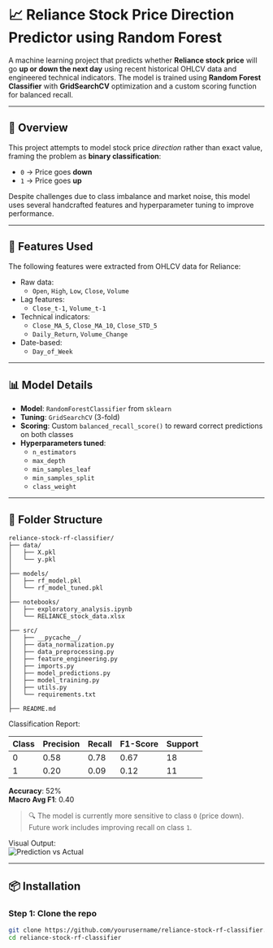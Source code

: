 # 📈 Reliance Stock Price Direction Predictor using Random Forest

A machine learning project that predicts whether **Reliance stock price** will go **up or down the next day** using recent historical OHLCV data and engineered technical indicators. The model is trained using **Random Forest Classifier** with **GridSearchCV** optimization and a custom scoring function for balanced recall.

---

## 🚀 Overview

This project attempts to model stock price *direction* rather than exact value, framing the problem as **binary classification**:

- `0` → Price goes **down**
- `1` → Price goes **up**

Despite challenges due to class imbalance and market noise, this model uses several handcrafted features and hyperparameter tuning to improve performance.

---

## 🔧 Features Used

The following features were extracted from OHLCV data for Reliance:

- Raw data:
  - `Open`, `High`, `Low`, `Close`, `Volume`
- Lag features:
  - `Close_t-1`, `Volume_t-1`
- Technical indicators:
  - `Close_MA_5`, `Close_MA_10`, `Close_STD_5`
  - `Daily_Return`, `Volume_Change`
- Date-based:
  - `Day_of_Week`

---

## 📊 Model Details

- **Model**: `RandomForestClassifier` from `sklearn`
- **Tuning**: `GridSearchCV` (3-fold)
- **Scoring**: Custom `balanced_recall_score()` to reward correct predictions on both classes
- **Hyperparameters tuned**:
  - `n_estimators`
  - `max_depth`
  - `min_samples_leaf`
  - `min_samples_split`
  - `class_weight`

---

## 📁 Folder Structure
```
reliance-stock-rf-classifier/
├── data/
│   ├── X.pkl
│   └── y.pkl
│
├── models/
│   ├── rf_model.pkl
│   └── rf_model_tuned.pkl
│
├── notebooks/
│   ├── exploratory_analysis.ipynb
│   └── RELIANCE_stock_data.xlsx
│
├── src/
│   ├── __pycache__/
│   ├── data_normalization.py
│   ├── data_preprocessing.py
│   ├── feature_engineering.py
│   ├── imports.py
│   ├── model_predictions.py
│   ├── model_training.py
│   ├── utils.py
│   └── requirements.txt
│
├── README.md
```


Classification Report:

| Class | Precision | Recall | F1-Score | Support |
|-------|-----------|--------|----------|---------|
|   0   |   0.58    |  0.78  |   0.67   |   18    |
|   1   |   0.20    |  0.09  |   0.12   |   11    |

**Accuracy**: 52%  
**Macro Avg F1**: 0.40

> 🔍 The model is currently more sensitive to class `0` (price down). Future work includes improving recall on class `1`.

Visual Output:  
![Prediction vs Actual](predictions/direction_plot.png)

---

## 📦 Installation

### Step 1: Clone the repo
```bash
git clone https://github.com/yourusername/reliance-stock-rf-classifier.git
cd reliance-stock-rf-classifier

